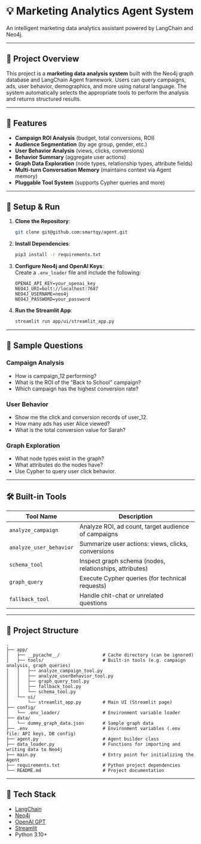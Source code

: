 # 💡 Marketing Analytics Agent System

An intelligent marketing data analytics assistant powered by LangChain and Neo4j.

---

## 📌 Project Overview

This project is a **marketing data analysis system** built with the Neo4j graph database and LangChain Agent framework. Users can query campaigns, ads, user behavior, demographics, and more using natural language. The system automatically selects the appropriate tools to perform the analysis and returns structured results.

---

## 🔧 Features

- **Campaign ROI Analysis** (budget, total conversions, ROI)
- **Audience Segmentation** (by age group, gender, etc.)
- **User Behavior Analysis** (views, clicks, conversions)
- **Behavior Summary** (aggregate user actions)
- **Graph Data Exploration** (node types, relationship types, attribute fields)
- **Multi-turn Conversation Memory** (maintains context via Agent memory)
- **Pluggable Tool System** (supports Cypher queries and more)

---

## 🚀 Setup & Run

1. **Clone the Repository**:

   ```bash
   git clone git@github.com:smartqy/agent.git
   ```

2. **Install Dependencies**:

   ```bash
   pip3 install -r requirements.txt
   ```

3. **Configure Neo4j and OpenAI Keys**:  
   Create a `.env_loader` file and include the following:

   ```env
   OPENAI_API_KEY=your_openai_key
   NEO4J_URI=bolt://localhost:7687
   NEO4J_USERNAME=neo4j
   NEO4J_PASSWORD=your_password
   ```

4. **Run the Streamlit App**:

   ```bash
   streamlit run app/ui/streamlit_app.py
   ```

---

## 🥪 Sample Questions

### Campaign Analysis

- How is campaign_12 performing?
- What is the ROI of the "Back to School" campaign?
- Which campaign has the highest conversion rate?

### User Behavior

- Show me the click and conversion records of user_12.
- How many ads has user Alice viewed?
- What is the total conversion value for Sarah?

### Graph Exploration

- What node types exist in the graph?
- What attributes do the nodes have?
- Use Cypher to query user click behavior.

---

## 🛠️ Built-in Tools

| Tool Name               | Description                                             |
| ----------------------- | ------------------------------------------------------- |
| `analyze_campaign`      | Analyze ROI, ad count, target audience of campaigns     |
| `analyze_user_behavior` | Summarize user actions: views, clicks, conversions      |
| `schema_tool`           | Inspect graph schema (nodes, relationships, attributes) |
| `graph_query`           | Execute Cypher queries (for technical requests)         |
| `fallback_tool`         | Handle chit-chat or unrelated questions                 |

---

## 📁 Project Structure

```
.
├── app/
│   ├── __pycache__/                # Cache directory (can be ignored)
│   ├── tools/                      # Built-in tools (e.g. campaign analysis, graph queries)
│   │   ├── analyze_campaign_tool.py
│   │   ├── analyze_userBehavior_tool.py
│   │   ├── graph_query_tool.py
│   │   ├── fallback_tool.py
│   │   └── schema_tool.py
│   └── ui/
│       └── streamlit_app.py        # Main UI (Streamlit page)
├── config/
│   └── .env_loader/                # Environment variable loader
├── data/
│   └── dummy_graph_data.json       # Sample graph data
├── .env                            # Environment variables (.env file: API keys, DB config)
├── agent.py                        # Agent builder class
├── data_loader.py                  # Functions for importing and writing data to Neo4j
├── main.py                         # Entry point for initializing the Agent
├── requirements.txt                # Python project dependencies
└── README.md                       # Project documentation
```

---

## 🧠 Tech Stack

- [LangChain](https://www.langchain.com/)
- [Neo4j](https://neo4j.com/)
- [OpenAI GPT](https://platform.openai.com/)
- [Streamlit](https://streamlit.io/)
- Python 3.10+

